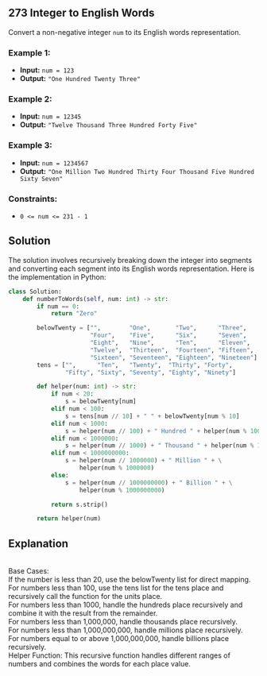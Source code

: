 ## 273 Integer to English Words

Convert a non-negative integer `num` to its English words representation.

### Example 1:
- **Input:** `num = 123`
- **Output:** `"One Hundred Twenty Three"`

### Example 2:
- **Input:** `num = 12345`
- **Output:** `"Twelve Thousand Three Hundred Forty Five"`

### Example 3:
- **Input:** `num = 1234567`
- **Output:** `"One Million Two Hundred Thirty Four Thousand Five Hundred Sixty Seven"`

### Constraints:
- `0 <= num <= 231 - 1`

## Solution

The solution involves recursively breaking down the integer into segments and converting each segment into its English words representation. Here is the implementation in Python:

```python
class Solution:
    def numberToWords(self, num: int) -> str:
        if num == 0:
            return "Zero"

        belowTwenty = ["",        "One",       "Two",      "Three",
                       "Four",    "Five",      "Six",      "Seven",
                       "Eight",   "Nine",      "Ten",      "Eleven",
                       "Twelve",  "Thirteen",  "Fourteen", "Fifteen",
                       "Sixteen", "Seventeen", "Eighteen", "Nineteen"]
        tens = ["",      "Ten",   "Twenty",  "Thirty", "Forty",
                "Fifty", "Sixty", "Seventy", "Eighty", "Ninety"]

        def helper(num: int) -> str:
            if num < 20:
                s = belowTwenty[num]
            elif num < 100:
                s = tens[num // 10] + " " + belowTwenty[num % 10]
            elif num < 1000:
                s = helper(num // 100) + " Hundred " + helper(num % 100)
            elif num < 1000000:
                s = helper(num // 1000) + " Thousand " + helper(num % 1000)
            elif num < 1000000000:
                s = helper(num // 1000000) + " Million " + \
                    helper(num % 1000000)
            else:
                s = helper(num // 1000000000) + " Billion " + \
                    helper(num % 1000000000)

            return s.strip()

        return helper(num)
```
<h2>Explanation</h2>
<br>
Base Cases:<br>
If the number is less than 20, use the belowTwenty list for direct mapping.<br>
For numbers less than 100, use the tens list for the tens place and recursively call the function for the units place.<br>
For numbers less than 1000, handle the hundreds place recursively and combine it with the result from the remainder.<br>
For numbers less than 1,000,000, handle thousands place recursively.<br>
For numbers less than 1,000,000,000, handle millions place recursively.<br>
For numbers equal to or above 1,000,000,000, handle billions place recursively.<br>
Helper Function: This recursive function handles different ranges of numbers and combines the words for each place value.<br>